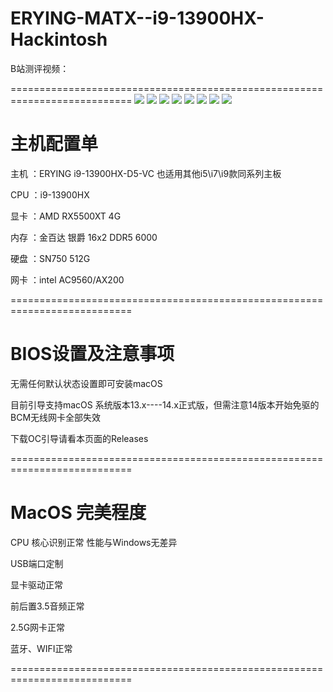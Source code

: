 # ERYING-MATX--i9-13900HX-Hackintosh

B站测评视频：

===========================================================================
![](https://github.com/Xmingbai/ERYING-MATX--i9-13900HX-Hackintosh/blob/main/00.png)
![](https://github.com/Xmingbai/ERYING-MATX--i9-13900HX-Hackintosh/blob/main/0.png)
![](https://github.com/Xmingbai/ERYING-MATX--i9-13900HX-Hackintosh/blob/main/2.png)
![](https://github.com/Xmingbai/ERYING-MATX--i9-13900HX-Hackintosh/blob/main/3.png)
![](https://github.com/Xmingbai/ERYING-MATX--i9-13900HX-Hackintosh/blob/main/4.png)
![](https://github.com/Xmingbai/ERYING-MATX--i9-13900HX-Hackintosh/blob/main/5.png)
![](https://github.com/Xmingbai/ERYING-MATX--i9-13900HX-Hackintosh/blob/main/6.png)
![](https://github.com/Xmingbai/ERYING-MATX--i9-13900HX-Hackintosh/blob/main/7.png)

# 主机配置单
主机 ：ERYING i9-13900HX-D5-VC 也适用其他i5\i7\i9款同系列主板

CPU ：i9-13900HX

显卡 ：AMD RX5500XT 4G

内存 ：金百达 银爵 16x2 DDR5 6000

硬盘 ：SN750 512G

网卡 ：intel AC9560/AX200

===========================================================================

# BIOS设置及注意事项

无需任何默认状态设置即可安装macOS

目前引导支持macOS 系统版本13.x----14.x正式版，但需注意14版本开始免驱的BCM无线网卡全部失效

下载OC引导请看本页面的Releases

===========================================================================

# MacOS 完美程度

CPU 核心识别正常  性能与Windows无差异

USB端口定制

显卡驱动正常

前后置3.5音频正常

2.5G网卡正常

蓝牙、WIFI正常

===========================================================================



